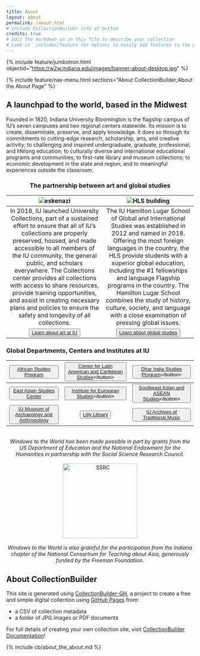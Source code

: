 ```yaml
---
title: About
layout: about
permalink: /about.html
# include CollectionBuilder info at bottom
credits: true
# Edit the markdown on in this file to describe your collection
# Look in _includes/feature for options to easily add features to the page
---
```


{% include feature/jumbotron.html objectid="https://w2w.indiana.edu/images/banner-about-desktop.jpg" %}

{% include feature/nav-menu.html sections="About CollectionBuilder;About the About Page" %}

## **A launchpad to the world, based in the Midwest**

Founded in 1820, Indiana University Bloomington is the flagship campus of IU’s seven campuses and two regional centers statewide. Its mission is to create, disseminate, preserve, and apply knowledge. It does so through its commitments to cutting-edge research, scholarship, arts, and creative activity; to challenging and inspired undergraduate, graduate, professional, and lifelong education; to culturally diverse and international educational programs and communities; to first-rate library and museum collections; to economic development in the state and region; and to meaningful experiences outside the classroom.
<br> 

### <center> **The partnership between art and global studies** </center>

| <img src="https://w2w.indiana.edu/images/ghana-map-2-2.png" alt="eskenazi"/> | <img src="https://w2w.indiana.edu/images/ghana-map-2-1.png" alt="HLS building"/> |
| :---: | :---: |
| In 2018, IU launched University Collections, part of a sustained effort to ensure that all of IU’s collections are properly preserved, housed, and made accessible to all members of the IU community, the general public, and scholars everywhere. The Collections center provides all collections with access to share resources, provide training opportunities, and assist in creating necessary plans and policies to ensure the safety and longevity of all collections. | The IU Hamilton Lugar School of Global and International Studies was established in 2012 and named in 2018. Offering the most foreign languages in the country, the HLS provide students with a superior global education, including the #1 fellowships and language Flagship programs in the country. The Hamilton Lugar School combines the study of history, culture, society, and language with a close examination of pressing global issues. |
| <button class="button">[Learn about art at IU](https://collections.iu.edu/about/index.html) | <button class="button">[Learn about global studies](https://hls.indiana.edu/index.html)</button> |  

### **Global Departments, Centers and Institutes at IU**  

| <button class="button">[African Studies Program](https://africanstudies.indiana.edu/index.html)</button> | <button class="button">[Center for Latin American and Caribbean Studies](https://clacs.indiana.edu/?_gl=1*15do015*_ga*MTg5ODUzNDAyMi4xNjYyOTkwOTc2*_ga_61CH0D2DQW*MTY2OTg0MDM4Ni40LjEuMTY2OTg0MTIyOC4wLjAuMA..)</button> | <button class="button">[Dhar India Studies Program](https://indiast.indiana.edu/?_gl=1*15do015*_ga*MTg5ODUzNDAyMi4xNjYyOTkwOTc2*_ga_61CH0D2DQW*MTY2OTg0MDM4Ni40LjEuMTY2OTg0MTIyOC4wLjAuMA..)</button> |  
| :---: | :---: | :---: |  
| <button class="button">[East Asian Studies Center](https://easc.indiana.edu/index.html)</button> | <button class="button">[Institute for European Studies](https://euro.indiana.edu/?_gl=1*13jobx7*_ga*MTg5ODUzNDAyMi4xNjYyOTkwOTc2*_ga_61CH0D2DQW*MTY2OTg0MDM4Ni40LjEuMTY2OTg0MTMwMi4wLjAuMA..)</button> | <button class="button">[Southeast Asian and ASEAN Studies](https://seas.indiana.edu/?_gl=1*rdz231*_ga*MTg5ODUzNDAyMi4xNjYyOTkwOTc2*_ga_61CH0D2DQW*MTY2OTg0MDM4Ni40LjEuMTY2OTg0MTMwOC4wLjAuMA..)</button> |  
| <button class="button">[IU Museum of Archaeology and Anthropology](https://iumaa.iu.edu/)</button> | <button class="button">[Lilly Library](https://libraries.indiana.edu/lilly-library)</button> | <button class="button">[IU Archives of Traditional Music](https://libraries.indiana.edu/archives-traditional-music)</button> |  
   
<br>

<center><i> Windows to the World has been made possible in part by grants from the US Department of Education and the National Endowment for the Humanities in partnership with the Social Science Research Council. </i></center>  
<br>
<center> <img src="https://w2w.indiana.edu/images/ssrc_logo_blue_rgb_stacked-1.png" alt="SSRC" height=200 /> </center>    
<br>
<center><i> Windows to the World is also grateful for the participation from the Indiana chapter of the National Consortium for Teaching about Asia, generously funded by the Freeman Foundation. </i></center>  

## About CollectionBuilder
This site is generated using [CollectionBuilder-GH](https://collectionbuilding.github.io/gh/), a project to create a free and simple digital collection using [GitHub Pages](https://pages.github.com/) from: 

- a CSV of collection metadata
- a folder of JPG images or PDF documents

For full details of creating your own collection site, visit [CollectionBuilder Documentation](https://collectionbuilder.github.io/cb-docs/)!

<!-- IMPORTANT!!! DELETE this comment and the include below when you are finished editing this page for your collection. The include below introduces About page features. They will show up on your collection's about page until you delete it.  -->
{% include cb/about_the_about.md %} 
